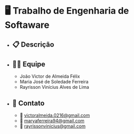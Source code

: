 # :desktop_computer:	 Trabalho de Engenharia de Softaware

- ##  :clipboard: Descrição
- ## :man_office_worker: Equipe
    - João Victor de Almeida Félix
    - Maria José de Soledade Ferreira
    - Rayrisson Vinícius Alves de Lima

- ## 	:iphone: Contato
    - :e-mail: victoralmeida.0216@gmail.com
    - :e-mail: maryaferreira94@gmail.com
    - :e-mail: rayrissonvinicius@gmail.com
